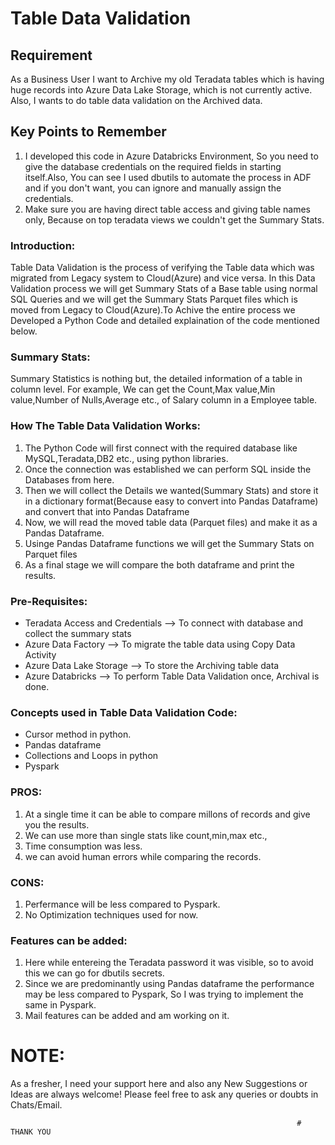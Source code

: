 # Table Data Validation

## Requirement
  As a Business User I want to Archive my old Teradata tables which is having huge records into Azure Data Lake Storage, which is not currently active. Also, I wants to do table data validation on the Archived data.
  
## Key Points to Remember
1. I developed this code in Azure Databricks Environment, So you need to give the database credentials on the required fields in starting itself.Also, You can see I used dbutils to automate the process in ADF and if you don't want, you can ignore and manually assign the credentials.
2. Make sure you are having direct table access and giving table names only, Because on top teradata views we couldn't get the Summary Stats.

### Introduction:
  Table Data Validation is the process of verifying the Table data which was migrated from Legacy system to Cloud(Azure) and vice versa. In this Data Validation process we will get Summary Stats of a Base table using normal SQL Queries and we will get the Summary Stats Parquet files which is moved from Legacy to Cloud(Azure).To Achive the entire process we Developed a Python Code and detailed explaination of the code mentioned below. 

### Summary Stats:
  Summary Statistics is nothing but, the detailed information of a table in column level.
For example,
            We can get the Count,Max value,Min value,Number of Nulls,Average etc., of Salary column in a Employee table. 
  
### How The Table Data Validation Works:
1. The Python Code will first connect with the required database like MySQL,Teradata,DB2 etc., using python libraries.
2. Once the connection was established we can perform SQL inside the Databases from here.
3. Then we will collect the Details we wanted(Summary Stats) and store it in a dictionary format(Because easy to convert into Pandas Dataframe) and convert that into Pandas Dataframe
4. Now, we will read the moved table data (Parquet files) and make it as a Pandas Dataframe.
5. Usinge Pandas Dataframe functions we will get the Summary Stats on Parquet files
6. As a final stage we will compare the both dataframe and print the results.

### Pre-Requisites:
* Teradata Access and Credentials --> To connect with database and collect the summary stats
* Azure Data Factory --> To migrate the table data using Copy Data Activity
* Azure Data Lake Storage --> To store the Archiving table data
* Azure Databricks --> To perform Table Data Validation once, Archival is done.

### Concepts used in Table Data Validation Code:
* Cursor method in python.
* Pandas dataframe
* Collections and Loops in python
* Pyspark 

### PROS:
1. At a single time it can be able to compare millons of records and give you the results.
2. We can use more than single stats like count,min,max etc.,
3. Time consumption was less.
4. we can avoid human errors while comparing the records.

### CONS:
1. Perfermance will be less compared to Pyspark.
2. No Optimization techniques used for now.
 
### Features can be added:
1. Here while entereing the Teradata password it was visible, so to avoid this we can go for dbutils secrets.
2. Since we are predominantly using Pandas dataframe the performance may be less compared to Pyspark, So I was trying to implement the same in Pyspark.
3. Mail features can be added and am working on it. 

# NOTE:
  As a fresher, I need your support here and also any New Suggestions or Ideas are always welcome!
  Please feel free to ask any queries or doubts in Chats/Email.


                                                                    # THANK YOU
